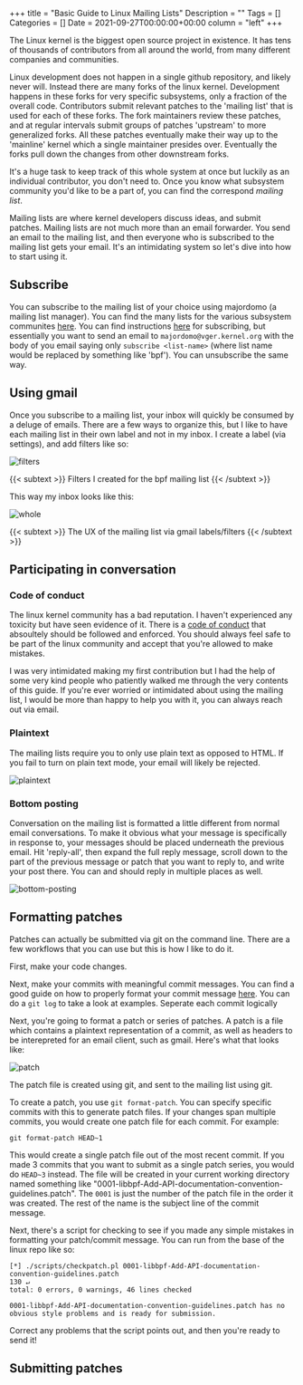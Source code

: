 +++
title = "Basic Guide to Linux Mailing Lists"
Description = ""
Tags = []
Categories = []
Date = 2021-09-27T00:00:00+00:00
column = "left"
+++

The Linux kernel is the biggest open source project in existence. It has tens of thousands of contributors from all around the world, from many different companies and communities. 

Linux development does not happen in a single github repository, and likely never will. Instead there are many forks of the linux kernel. Development happens in these forks for very specific subsystems, only a fraction of the overall code. Contributors submit relevant patches to the 'mailing list' that is used for each of these forks. The fork maintainers review these patches, and at regular intervals submit groups of patches 'upstream' to more generalized forks. All these patches eventually make their way up to the 'mainline' kernel which a single maintainer presides over. Eventually the forks pull down the changes from other downstream forks. 

It's a huge task to keep track of this whole system at once but luckily as an individual contributor, you don't need to. Once you know what subsystem community you'd like to be a part of, you can find the correspond _mailing list_.

Mailing lists are where kernel developers discuss ideas, and submit patches. Mailing lists are not much more than an email forwarder. You send an email to the mailing list, and then everyone who is subscribed to the mailing list gets your email. It's an intimidating system so let's dive into how to start using it.

## Subscribe

You can subscribe to the mailing list of your choice using majordomo (a mailing list manager). You can find the many lists for the various subsystem communites [here](http://vger.kernel.org/vger-lists.html). You can find instructions [here](http://vger.kernel.org/majordomo-info.html#subscription) for subscribing, but essentially you want to send an email to `majordomo@vger.kernel.org` with the body of you email saying only `subscribe <list-name>` (where list name would be replaced by something like 'bpf'). You can unsubscribe the same way.

## Using gmail

Once you subscribe to a mailing list, your inbox will quickly be consumed by a deluge of emails. There are a few ways to organize this, but I like to have each mailing list in their own label and not in my inbox. I create a label (via settings), and add filters like so:

![filters](/mailing-list/filters.png)

{{< subtext >}} Filters I created for the bpf mailing list {{< /subtext >}}

This way my inbox looks like this:


![whole](/mailing-list/whole.png)

{{< subtext >}} The UX of the mailing list via gmail labels/filters {{< /subtext >}}

## Participating in conversation

### Code of conduct 

The linux kernel community has a bad reputation. I haven't experienced any toxicity but have seen evidence of it. There is a [code of conduct](https://github.com/torvalds/linux/blob/master/Documentation/process/code-of-conduct.rst) that absoultely should be followed and enforced. You should always feel safe to be part of the linux community and accept that you're allowed to make mistakes. 

I was very intimidated making my first contribution but I had the help of some very kind people who patiently walked me through the very contents of this guide. If you're ever worried or intimidated about using the mailing list, I would be more than happy to help you with it, you can always reach out via email. 

### Plaintext

The mailing lists require you to only use plain text as opposed to HTML. If you fail to turn on plain text mode, your email will likely be rejected.

![plaintext](/mailing-list/plaintext.png)

### Bottom posting

Conversation on the mailing list is formatted a little different from normal email conversations. To make it obvious what your message is specifically in response to, your messages should be placed underneath the previous email. Hit 'reply-all', then expand the full reply message, scroll down to the part of the previous message or patch that you want to reply to, and write your post there. You can and should reply in multiple places as well. 

![bottom-posting](/mailing-list/bottom-posting.png)

## Formatting patches

Patches can actually be submitted via git on the command line. There are a few workflows that you can use but this is how I like to do it.

First, make your code changes.

Next, make your commits with meaningful commit messages. You can find a good guide on how to properly format your commit message [here](https://chris.beams.io/posts/git-commit/#separate). You can do a `git log` to take a look at examples. Seperate each commit logically

Next, you're going to format a patch or series of patches. A patch is a file which contains a plaintext representation of a commit, as well as headers to be interepreted for an email client, such as gmail. Here's what that looks like:

![patch](/mailing-list/patch.png)

The patch file is created using git, and sent to the mailing list using git.

To create a patch, you use `git format-patch`. You can specify specific commits with this to generate patch files. If your changes span multiple commits, you would create one patch file for each commit. For example:

```
git format-patch HEAD~1
```

This would create a single patch file out of the most recent commit. If you made 3 commits that you want to submit as a single patch series, you would do `HEAD~3` instead. The file will be created in your current working directory named something like "0001-libbpf-Add-API-documentation-convention-guidelines.patch". The `0001` is just the number of the patch file in the order it was created. The rest of the name is the subject line of the commit message.

Next, there's a script for checking to see if you made any simple mistakes in formatting your patch/commit message. You can run from the base of the linux repo like so:

```
[*] ./scripts/checkpatch.pl 0001-libbpf-Add-API-documentation-convention-guidelines.patch                                                                                               130 ↵
total: 0 errors, 0 warnings, 46 lines checked

0001-libbpf-Add-API-documentation-convention-guidelines.patch has no obvious style problems and is ready for submission.
```

Correct any problems that the script points out, and then you're ready to send it!

## Submitting patches

